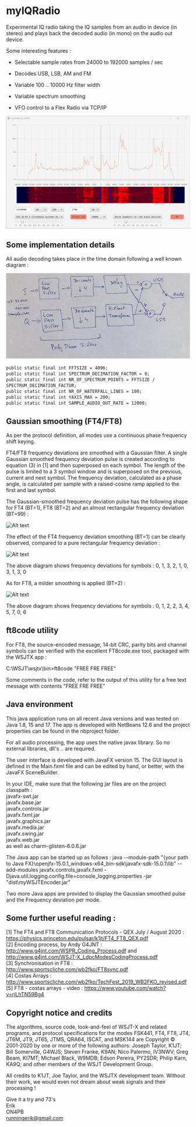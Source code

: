 # myIQRadio

Experimental IQ radio taking the IQ samples from an audio in device (in stereo) and plays back the decoded audio (in mono) on the audio out device.

Some interesting features :

- Selectable sample rates from 24000 to 192000 samples / sec

- Decodes USB, LSB, AM and FM
- Variable 100 .. 10000 Hz filter width
- Variable spectrum smoothing
- VFO control to a Flex Radio via TCP/IP

![Alt text](/screenshots/main.jpg)

## Some implementation details 

All audio decoding takes place in the time domain following a well known diagram :

![Alt text](/screenshots/demodulation.jpg)

    public static final int FFTSIZE = 4096;
    public static final int SPECTRUM_DECIMATION_FACTOR = 8;
    public static final int NR_OF_SPECTRUM_POINTS = FFTSIZE / SPECTRUM_DECIMATION_FACTOR;
    public static final int NR_OF_WATERFALL_LINES = 100;
    public static final int YAXIS_MAX = 200;
    public static final int SAMPLE_AUDIO_OUT_RATE = 12000;


## Gaussian smoothing (FT4/FT8)

As per the protocol definition, all modes use a continuous phase frequency shift keying.

FT4/FT8 frequency deviations are smoothed with a Gaussian filter. 
A single Gaussian smoothed frequency deviation pulse is created according to equation (3) in [1] and then superposed on each symbol. 
The length of the pulse is limited to a 3 symbol window and is superposed on the previous, current and next symbol.
The frequency deviation, calculated as a phase angle, is calculated per sample with a raised-cosine ramp applied to the first and last symbol.

The Gaussian-smoothed frequency deviation pulse has the following shape for FT4 (BT=1), FT8 (BT=2) and an almost rectangular frequency deviation (BT=99) :

![Alt text](/screenshots/Pulse.jpg)

The effect of the FT4 frequency deviation smoothing (BT=1) can be clearly observed, compared to a pure rectangular frequency deviation :

![Alt text](/screenshots/FT4_frequency_deviation.jpg)

The above diagram shows frequency deviations for symbols : 0, 1, 3, 2, 1, 0, 3, 1, 3, 0

As for FT8, a milder smoothing is applied (BT=2) :

![Alt text](/screenshots/FT8_frequency_deviation.jpg)

The above diagram shows frequency deviations for symbols :  0, 1, 2, 2, 3, 4, 5, 7, 0, 6 

## ft8code utility

For FT8, the source-encoded message, 14-bit CRC, parity bits and channel symbols can be verified with the excellent FT8code.exe tool, packaged with the WSJTX app :

C:\WSJT\wsjtx\bin>ft8code "FREE FRE FREE"

Some comments in the code, refer to the output of this utility for a free text message with contents "FREE FRE FREE"

## Java environment

This java application runs on all recent Java versions and was tested on Java 1.8, 15 and 17.
The app is developed with NetBeans 12.6 and the project properties can be found in the nbproject folder.

For all audio processing, the app uses the native javax library. So no external libraries, dll's .. are required.

The user interface is developed with JavaFX version 15. The GUI layout is defined in the Main.fxml file and can be edited by hand, or better, with the JavaFX SceneBuilder.

In your IDE, make sure that the following jar files are on the project classpath :  
javafx-swt.jar  
javafx.base.jar  
javafx.controls.jar  
javafx.fxml.jar  
javafx.graphics.jar  
javafx.media.jar  
javafx.swing.jar  
javafx.web.jar  
as well as charm-glisten-6.0.6.jar  

The Java app can be started up as follows :
java --module-path "{your path to Java FX}\openjfx-15.0.1_windows-x64_bin-sdk\javafx-sdk-15.0.1\lib" --add-modules javafx.controls,javafx.fxml -Djava.util.logging.config.file=console_logging.properties -jar "dist\myWSJTEncoder.jar"

Two more Java apps are provided to display the Gaussian smoothed pulse and the Frequency deviation per mode.

## Some further useful reading :

[1] The FT4 and FT8 Communication Protocols - QEX July / August 2020 : https://physics.princeton.edu/pulsar/k1jt/FT4_FT8_QEX.pdf   
[2] Encoding process, by Andy G4JNT : http://www.g4jnt.com/WSPR_Coding_Process.pdf and http://www.g4jnt.com/WSJT-X_LdpcModesCodingProcess.pdf  
[3] Synchronisation in FT8 : http://www.sportscliche.com/wb2fko/FT8sync.pdf  
[4] Costas Arrays : http://www.sportscliche.com/wb2fko/TechFest_2019_WB2FKO_revised.pdf  
[5] FT8 - costas arrays - video : https://www.youtube.com/watch?v=rjLhTN59Bg4  

## Copyright notice and credits

The algorithms, source code, look-and-feel of WSJT-X and related programs, and protocol specifications for the modes FSK441, FT4, FT8, JT4, JT6M, JT9, JT65, JTMS, QRA64, ISCAT, and MSK144 
are Copyright © 2001-2020 by one or more of the following authors: Joseph Taylor, K1JT; Bill Somerville, G4WJS; Steven Franke, K9AN; Nico Palermo, IV3NWV; Greg Beam, KI7MT; Michael Black, W9MDB; 
Edson Pereira, PY2SDR; Philip Karn, KA9Q; and other members of the WSJT Development Group.

All credits to K1JT, Joe Taylor, and the WSJTX development team. Without their work, we would even not dream about weak signals and their processing !


Give it a try and 73's  
Erik  
ON4PB  
runningerik@gmail.com  